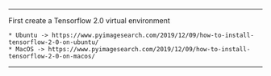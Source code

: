 ***
First create a Tensorflow 2.0 virtual environment 

    * Ubuntu -> https://www.pyimagesearch.com/2019/12/09/how-to-install-tensorflow-2-0-on-ubuntu/
    * MacOS -> https://www.pyimagesearch.com/2019/12/09/how-to-install-tensorflow-2-0-on-macos/
    
***
